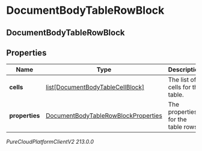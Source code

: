 # DocumentBodyTableRowBlock

## DocumentBodyTableRowBlock

## Properties

|Name | Type | Description | Notes|
|------------ | ------------- | ------------- | -------------|
| **cells** | [list[DocumentBodyTableCellBlock]](DocumentBodyTableCellBlock) | The list of cells for the table. | |
| **properties** | [DocumentBodyTableRowBlockProperties](DocumentBodyTableRowBlockProperties) | The properties for the table rows. | [optional] |



_PureCloudPlatformClientV2 213.0.0_
